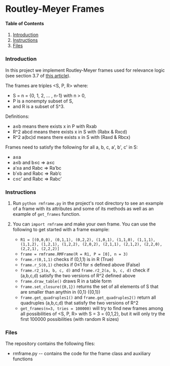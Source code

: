 # Routley-Meyer Frames


#### Table of Contents
1. [Introduction](#introduction)
2. [Instructions](#instructions)
3. [Files](#files)


### Introduction
In this project we implement Routley-Meyer frames used for relevance logic (see section 3.7 of [this article](https://consequently.org/papers/rle.pdf)). 

The frames are triples <S, P, R> where:
* S = n = {0, 1, 2, ... , n-1} with n > 0, 
* P is a nonempty subset of S, 
* and R is a subset of S^3. 
        
Definitions:
* a≤b means there exists x in P with Rxab
* R^2 abcd means there exists x in S with (Rabx & Rxcd)
* R^2 a(bc)d means there exists x in S with (Raxd & Rbcx)

Frames need to satisfy the following for all a, b, c, a', b', c' in S:
* a≤a
* a≤b and b≤c => a≤c
* a’≤a and Rabc => Ra’bc
* b’≤b and Rabc => Rab’c
* c≤c’ and Rabc => Rabc’

### Instructions
1. Run `python rmframe.py` in the project's root directory to see an example of a frame with its attributes and some of its methods as well as an example of `get_frames` function.

2. You can `import rmframe` and make your own frame. You can use the following to get started with a frame example:

    - `R1 = [(0,0,0), (0,1,1), (0,2,2), (1,0,1), (1,1,0), (1,1,1), (1,1,2), (1,2,1), (1,2,2), (2,0,2), (2,1,1), (2,1,2), (2,2,0), (2,2,1), (2,2,2)]`
    - `frame = rmframe.RMFrame(R = R1, P = [0], n = 3)` 
    - `frame.r(0,1,1)` checks if (0,1,1) is in R (True)
    - `frame.r_S(0,1)` checks if 0≤1 for ≤ defined above (False) 
    - `frame.r2_1(a, b, c, d)` and `frame.r2_2(a, b, c, d)` check if (a,b,c,d) satisfy the two versions of R^2 defined above
    - `frame.draw_table()` draws R in a table form
    - `frame.set_closure({0,1})` returns the set of all elements of S that are smaller than anythin in {0,1} ({0,1})
    - `frame.get_quadruples1()` and `frame.get_quadruples2()` return all quadruples (a,b,c,d) that satisfy the two versions of R^2
    - `get_frames(n=3, tries = 100000)` will try to find new frames among all possibilities of <S, P, R> with S = 3 = {0,1,2}, but it will only try the first 100000 possibilities (with random R sizes)

### Files
The repository contains the following files:

* rmframe.py -- contains the code for the frame class and auxiliary functions 
